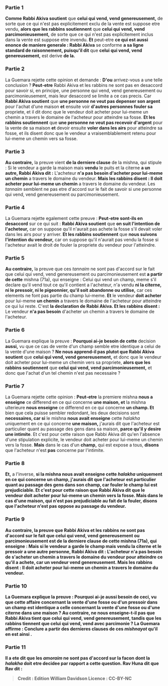 
### Partie 1
<b>Comme Rabbi Akiva soutient</b> que <b>celui qui vend, vend genereusement,</b> de sorte que ce qui n'est pas explicitement exclu de la vente est suppose etre vendu, <b>alors que les rabbins soutiennent</b> que <b>celui qui vend, vend parcimonieusement,</b> de sorte que ce qui n'est pas explicitement inclus dans la vente est suppose etre invendu. <b>Et</b> peut-etre <b>ce qui est aussi enonce de maniere generale : Rabbi Akiva</b> se conforme <b>a sa ligne standard de <b>raisonnement</b>, puisqu'il dit</b> que <b>celui qui vend, vend genereusement,</b> est derive <b>de la.</b>

### Partie 2
La Guemara rejette cette opinion et demande : <b>D'ou</b> arrivez-vous a une telle conclusion ? <b>Peut-etre</b> Rabbi Akiva et les rabbins ne sont pas en desaccord pour savoir si, en principe, une personne qui vend, vend genereusement ou parcimonieusement, mais leur desaccord se limite a ce cas precis. Car <b>Rabbi Akiva soutient</b> que <b>une personne ne veut pas depenser son argent</b> pour l'achat d'une maison <b>et</b> ensuite voir <b>d'autres personnes fouler sa</b> propriete, et il dit donc que le vendeur doit acheter pour lui-meme un chemin a travers le domaine de l'acheteur pour atteindre sa fosse. <b>Et les rabbins soutiennent</b> que <b>une personne ne veut pas recevoir d'argent</b> pour la vente de sa maison <b>et</b> devoir ensuite <b>voler dans les airs</b> pour atteindre sa fosse, et ils disent donc que le vendeur a vraisemblablement retenu pour lui-meme un chemin vers sa fosse.

### Partie 3
<b>Au contraire,</b> la preuve vient <b>de la derniere clause</b> de la mishna, qui stipule : Si le vendeur a garde la maison mais <b>vendu</b> le puits et la citerne <b>a un autre, Rabbi Akiva dit :</b> L'acheteur <b>n'a pas besoin d'acheter pour lui-meme un chemin</b> a travers le domaine du vendeur. <b>Mais les rabbins disent : Il doit acheter pour lui-meme un chemin</b> a travers le domaine du vendeur. Les <i>tannaim</i> semblent ne pas etre d'accord sur le fait de savoir si une personne qui vend, vend genereusement ou parcimonieusement.

### Partie 4
La Guemara rejette egalement cette preuve : <b>Peut-etre sont-ils en desaccord</b> sur ce qui suit : <b>Rabbi Akiva soutient</b> que <b>on suit l'intention de l'acheteur,</b> car on suppose qu'il n'aurait pas achete la fosse s'il devait voler dans les airs pour y arriver. <b>Et les rabbins soutiennent</b> que <b>nous suivons l'intention du vendeur,</b> car on suppose qu'il n'aurait pas vendu la fosse si l'acheteur avait le droit de fouler la propriete du vendeur pour l'atteindre.

### Partie 5
<b>Au contraire,</b> la preuve que ces <i>tannaim</i> ne sont pas d'accord sur le fait que celui qui vend, vend genereusement ou parcimonieusement est <b>a partir de cette</b> mishna (71a), qui enseigne : Celui qui vend un champ, meme s'il declare qu'il vend tout ce qu'il contient a l'acheteur, n'a vendu <b>ni la citerne, ni le pressoir, ni le pigeonnier, qu'il soit</b> <b>abandonne ou utilise,</b> car ces elements ne font pas partie du champ lui-meme. <b>Et</b> le vendeur <b>doit acheter</b> pour lui-meme <b>un chemin</b> a travers le domaine de l'acheteur pour atteindre ce qui lui reste. C'est <b>la declaration de Rabbi Akiva. Et les rabbins disent :</b> Le vendeur <b>n'a pas besoin</b> d'acheter un chemin a travers le domaine de l'acheteur.

### Partie 6
La Guemara explique la preuve : <b>Pourquoi ai-je besoin de cette</b> decision <b>aussi,</b> vu que ce cas de vente d'un champ semble etre identique a celui de la vente d'une maison ? <b>Ne nous apprend-il pas plutot que Rabbi Akiva soutient</b> que <b>celui qui vend, vend genereusement,</b> et donc que le vendeur doit acheter pour lui-meme un chemin vers sa propriete, <b>alors que les rabbins soutiennent</b> que <b>celui qui vend, vend parcimonieusement,</b> et donc que l'achat d'un tel chemin n'est pas necessaire ?

### Partie 7
La Guemara rejette cette opinion : <b>Peut-etre</b> la premiere mishna <b>nous a enseigne</b> ce differend en ce qui concerne <b>une maison, et</b> la mishna ulterieure <b>nous enseigne</b> ce differend en ce qui concerne <b>un champ. Et</b> bien que cela puisse sembler redondant, les deux decisions sont <b>necessaires, car si</b> le mishna <b>nous avait enseigne</b> cette <i>halakha</i> uniquement en ce qui concerne <b>une maison,</b> j'aurais dit que l'acheteur est particulier quant au passage des gens dans sa maison, <b>parce qu'il y desire une intimite</b>. Et c'est pour cette raison que Rabbi Akiva dit qu'en l'absence d'une stipulation explicite, le vendeur doit acheter pour lui-meme un chemin vers la fosse. <b>Mais</b> dans le cas d'un <b>champ,</b> qui est expose a tous, <b>disons</b> que l'acheteur n'est <b>pas</b> concerne par l'intimite.

### Partie 8
<b>Et,</b> a l'inverse, <b>si la mishna <b>nous avait</b> enseigne cette <i>halakha</i> uniquement en ce qui concerne <b>un champ,</b> j'aurais dit que l'acheteur est particulier quant au passage des gens dans son champ, <b>car fouler</b> le champ <b>lui est prejudiciable.</b> Et c'est pour cette raison que Rabbi Akiva dit que le vendeur doit acheter pour lui-meme un chemin vers la fosse. <b>Mais</b> dans le cas d'une <b>maison,</b> qui n'est pas prejudiciable au fait de la fouler, <b>disons</b> que l'acheteur n'est <b>pas</b> oppose au passage du vendeur.

### Partie 9
<b>Au contraire,</b> la preuve que Rabbi Akiva et les rabbins ne sont pas d'accord sur le fait que celui qui vend, vend genereusement ou parcimonieusement est <b>de la derniere clause</b> de cette mishna (71a), qui enseigne : Mais si le vendeur a garde le champ mais <b>vendu</b> la citerne et le pressoir <b>a une autre</b> personne, <b>Rabbi Akiva dit :</b> L'acheteur <b>n'a pas besoin de s'acheter un chemin</b> a travers le domaine du vendeur pour atteindre ce qu'il a achete, car un vendeur vend genereusement. <b>Mais les rabbins disent : Il doit</b> acheter pour lui-meme un chemin a travers le domaine du vendeur.

### Partie 10
La Guemara explique la preuve : <b>Pourquoi ai-je aussi</b> besoin de <b>ceci,</b> vu que <b>cette</b> affaire concernant la vente d'une fosse ou d'un pressoir dans un champ <b>est</b> identique a <b>celle</b> concernant la vente d'une fosse ou d'une citerne dans une maison ? <b>Au contraire, ne nous enseigne-t-il pas que Rabbi Akiva tient</b> que <b>celui qui vend, vend genereusement, tandis que les rabbins tiennent</b> que <b>celui qui vend, vend avec parcimonie ?</b> La Guemara affirme : <b>Conclure a partir</b> des dernieres clauses de ces <i>mishnayot</i> qu'il en est ainsi .

### Partie 11
<b>Il a ete dit</b> que les <i>amoraim</i> ne sont pas d'accord sur la facon dont la <i>halakha</i> doit etre decidee par rapport a cette question. <b>Rav Huna</b> dit que <b>Rav dit :</b>

>Credit : Edition William Davidson
>Licence : CC-BY-NC